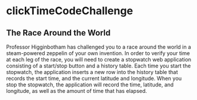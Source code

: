 # clickTimeCodeChallenge

## The Race Around the World
Professor Higginbotham has challenged you to a race around the world in a steam-powered zeppelin of your own invention. In order to verify your time at each leg of the race, you will need to create a stopwatch web application consisting of a start/stop button and a history table. Each time you start the stopwatch, the application inserts a new row into the history table that records the start time, and the current latitude and longitude. When you stop the stopwatch, the application will record the time, latitude, and longitude, as well as the amount of time that has elapsed.
